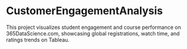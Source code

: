 # CustomerEngagementAnalysis
This project visualizes student engagement and course performance on 365DataScience.com, showcasing global registrations, watch time, and ratings trends on Tableau.
